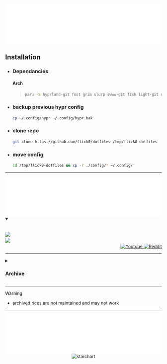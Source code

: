 <div align=center>
    <img src="./assets/title.svg">
</div>

## Installation

- ### Dependancies
    #### Arch
    > ```sh
    > paru -S hyprland-git foot grim slurp swww-git fish light-git swaylock-effects-git swayidle theme.sh sddm
    > ```


- ### backup previous hypr config
    ```sh
    cp ~/.config/hypr ~/.config/hypr.bak
    ```

- ### clone repo
    ```sh
    git clone https://github.com/flick0/dotfiles /tmp/flick0-dotfiles
    ```

- ### move config
    ```sh
    cd /tmp/flick0-dotfiles && cp -r ./config/* ~/.config/
    ```

<hr>

<div align=center>
    <img align="center" src="./assets/themes.svg">
</div>
<div>
<details open>
    <summary></summary>
    <br>
    <br>
    <a href="https://github.com/flick0/dotfiles/tree/hyprland-yorha" align="center">
        <img src="https://raw.githubusercontent.com/flick0/dotfiles/hyprland-yorha/assets/title.svg" height="30px"><br>
        <img src="https://github.com/flick0/dotfiles/assets/77581181/4b94622c-69f4-4f2d-82c4-7032d6e66ca4">
    </a>
    <div align="right">
        <a href="https://www.youtube.com/watch?v=zi2Nm5-0PYY">
            <img alt="Youtube" src="https://img.shields.io/badge/YouTube-%23c2bda6.svg?style=for-the-badge&logo=YouTube&logoColor=48463d">
        </a>
        <a href="https://www.reddit.com/r/unixporn/comments/z6s20y/hyprland_aurora_modified_my_previous_rice_to_fit/">
            <img alt="Reddit" src="https://img.shields.io/badge/Reddit-%23c2bda6.svg?style=for-the-badge&logo=Reddit&logoColor=48463d">
        </a>
    </div>
</details>
</div>

<!--###################################################################################################################-->
<hr>
<details>
    <summary><h3>Archive</h3></summary>

[aurora](https://github.com/flick0/dotfiles/tree/aurora)
<div align="center">
 
 ```ocaml
 ❄️ hyprland / aurora / catppuccin ❄️
```

[![aurora](https://github.com/flick0/dotfiles/blob/aurora/assets/pipes.png?raw=true)](https://github.com/flick0/dotfiles/tree/aurora)

<hr>
 
</div>

[dreamy](https://github.com/flick0/dotfiles/tree/dreamy)
<div align="center">
 
```ocaml
 ✨ hyprland / dreamy / catppuccin ✨
```
 
</div>

[![dreamy](https://raw.githubusercontent.com/flick0/dotfiles/dreamy/assets/cava.png)](https://github.com/flick0/dotfiles/tree/dreamy)

<hr>

[cherry-blossom](https://github.com/flick0/dotfiles/tree/cherry-blossom)
<div align="center">
 
```ocaml
 🌸 hyprland / cherry / blossom 🌸
```
 
</div>

[![cherry-blossom](https://raw.githubusercontent.com/flick0/dotfiles/cherry-blossom/assets/workflow.png)](https://github.com/flick0/dotfiles/tree/cherry-blossom)
</details>

<hr>

> [!WARNING]
> - archived rices are not maintained and may not work

<hr>
<!--###################################################################################################################-->


<div align=center>
    <img align="center" src="./assets/stars.svg">
    <img src="https://starchart.cc/flick0/dotfiles.svg?background=%23101010&axis=%23ffc78c&line=%23ffe97d" alt="starchart">
</div>

                    



